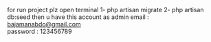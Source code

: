 for run project plz open terminal 
1- php artisan migrate
2- php artisan db:seed 
then u have this account as admin
email : bajamanabdo@gmail.com    
password : 123456789
